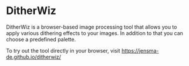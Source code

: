 # DitherWiz
DitherWiz is a browser-based image processing tool that allows you to apply various dithering effects to your images. 
In addition to that you can choose a predefined palette.

To try out the tool directly in your browser, visit https://jensma-de.github.io/ditherwiz/
